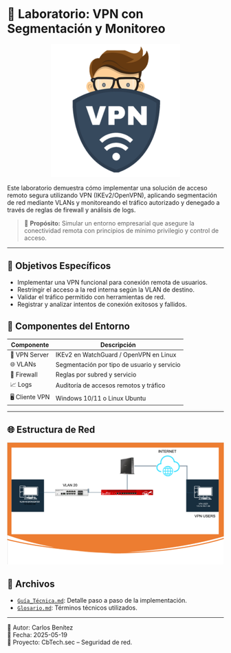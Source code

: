 # 🔐 Laboratorio: VPN con Segmentación y Monitoreo

<p align="center">
  <img src="img/vpn.png" width="300px">
</p>
Este laboratorio demuestra cómo implementar una solución de acceso remoto segura utilizando VPN (IKEv2/OpenVPN), aplicando segmentación de red mediante VLANs y monitoreando el tráfico autorizado y denegado a través de reglas de firewall y análisis de logs.

> 🧠 **Propósito:** Simular un entorno empresarial que asegure la conectividad remota con principios de mínimo privilegio y control de acceso.

---

## 🎯 Objetivos Específicos

- Implementar una VPN funcional para conexión remota de usuarios.
- Restringir el acceso a la red interna según la VLAN de destino.
- Validar el tráfico permitido con herramientas de red.
- Registrar y analizar intentos de conexión exitosos y fallidos.


## 🧪 Componentes del Entorno

| Componente | Descripción |
|------------|-------------|
| 🔐 VPN Server | IKEv2 en WatchGuard / OpenVPN en Linux |
| 🌐 VLANs | Segmentación por tipo de usuario y servicio |
| 🧱 Firewall | Reglas por subred y servicio |
| 📈 Logs | Auditoría de accesos remotos y tráfico |
| 🖥️ Cliente VPN | Windows 10/11 o Linux Ubuntu |

---

## 🌐 Estructura de Red

<p align="center">
  <img src="img/Diagrama conexion.png" width="800px">
</p>


## 📂 Archivos

- [`Guía_Técnica.md`](./Guía_Técnica.md): Detalle paso a paso de la implementación.
- [`Glosario.md`](./Glosario.md): Términos técnicos utilizados.

---

👤 Autor: Carlos Benítez  
📅 Fecha: 2025-05-19  
🔐 Proyecto: CbTech.sec – Seguridad de red.
